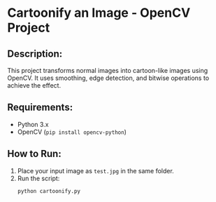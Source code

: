 # Cartoonify an Image - OpenCV Project

## Description:
This project transforms normal images into cartoon-like images using OpenCV. It uses smoothing, edge detection, and bitwise operations to achieve the effect.

## Requirements:
- Python 3.x
- OpenCV (`pip install opencv-python`)

## How to Run:
1. Place your input image as `test.jpg` in the same folder.
2. Run the script:
   ```bash
   python cartoonify.py
